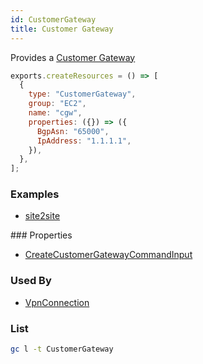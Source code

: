 ```yaml
---
id: CustomerGateway
title: Customer Gateway
---
```


Provides a [Customer Gateway](https://console.aws.amazon.com/vpc/home?#CustomerGateways:)

```js
exports.createResources = () => [
  {
    type: "CustomerGateway",
    group: "EC2",
    name: "cgw",
    properties: ({}) => ({
      BgpAsn: "65000",
      IpAddress: "1.1.1.1",
    }),
  },
];
```

### Examples

- [site2site](https://github.com/grucloud/grucloud/blob/main/examples/aws/EC2/site2site)

### Properties

- [CreateCustomerGatewayCommandInput](https://docs.aws.amazon.com/AWSJavaScriptSDK/v3/latest/clients/client-ec2/interfaces/createcustomergatewaycommandinput.html)

### Used By

- [VpnConnection](./VpnConnection.md)

### List

```sh
gc l -t CustomerGateway
```

```sh

```
